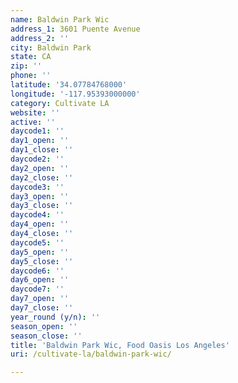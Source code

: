 ```yaml
---
name: Baldwin Park Wic
address_1: 3601 Puente Avenue
address_2: ''
city: Baldwin Park
state: CA
zip: ''
phone: ''
latitude: '34.07784768000'
longitude: '-117.95393000000'
category: Cultivate LA
website: ''
active: ''
daycode1: ''
day1_open: ''
day1_close: ''
daycode2: ''
day2_open: ''
day2_close: ''
daycode3: ''
day3_open: ''
day3_close: ''
daycode4: ''
day4_open: ''
day4_close: ''
daycode5: ''
day5_open: ''
day5_close: ''
daycode6: ''
day6_open: ''
daycode7: ''
day7_open: ''
day7_close: ''
year_round (y/n): ''
season_open: ''
season_close: ''
title: 'Baldwin Park Wic, Food Oasis Los Angeles'
uri: /cultivate-la/baldwin-park-wic/

---
```

